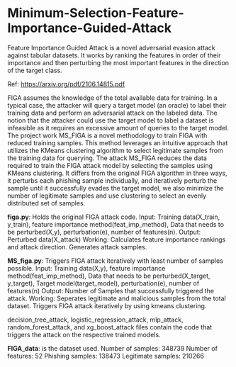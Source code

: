# Minimum-Selection-Feature-Importance-Guided-Attack

Feature Importance Guided Attack is a novel adversarial evasion attack against tabular datasets. It works by ranking the features in order of their importance and then perturbing the most important features in the direction of the target class.

Ref: https://arxiv.org/pdf/2106.14815.pdf

FIGA assumes the knowledge of the total available data for training. In a typical case, the attacker will query a target model (an oracle) to label their training data and perform an adversarial attack on the labeled data. The notion that the attacker could use the target model to label a dataset is infeasible as it requires an excessive amount of queries to the target model. The project work MS_FIGA is a novel methodology to train FIGA with reduced training samples. This method leverages an intuitive approach that utilizes the KMeans clustering algorithm to select legitimate samples from the training data for querying. 
The attack MS_FIGA reduces the data required to train the FIGA attack model by selecting the samples using KMeans clustering. It differs from the original FIGA algorithm in three ways, it perturbs each phishing sample individually, and iteratively perturb the sample until it successfully evades the target model, we also minimize the number of legitimate samples and use clustering to select an evenly distributed set of samples.

**figa.py**: Holds the original FIGA attack code. 
Input: Training data(X_train, y_train), feature importance method(feat_imp_method), Data that needs to be perturbed(X,y), perturbation(e), number of features(n).
Output: Perturbed data(X_attack)
Working: Calculates feature importance rankings and attack direction. Generates attack samples.

**MS_figa.py**: Triggers FIGA attack iteratively with least number of samples possible.
Input: Training data(X,y), feature importance method(feat_imp_method), Data that needs to be perturbed(X_target, y_target), Target model(target_model),  perturbation(e), number of features(n)
Output: Number of Samples that successfully triggered the attack.
Working: Seperates legitimate and malicious samples from the total dataset. Triggers FIGA attack iteratively by using kmeans clustering.

decision_tree_attack, logistic_regression_attack, mlp_attack, random_forest_attack, and xg_boost_attack files contain the code that triggers the attack on the respective trained models.

**FIGA_data**: is the dataset used.
Number of samples: 348739
Number of features: 52
Phishing samples: 138473
Legitimate samples: 210266

